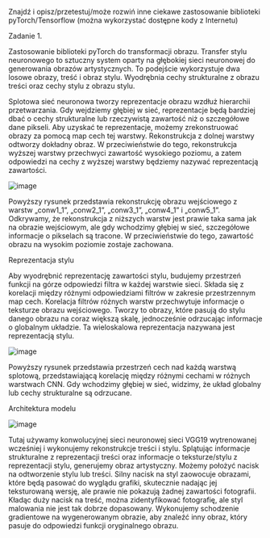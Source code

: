 Znajdź i opisz/przetestuj/może rozwiń inne ciekawe zastosowanie biblioteki pyTorch/Tensorflow (można wykorzystać dostępne kody z Internetu)

Zadanie 1. 

Zastosowanie biblioteki pyTorch do transformacji obrazu.
Transfer stylu neuronowego to sztuczny system oparty na głębokiej sieci neuronowej do generowania obrazów artystycznych. To podejście wykorzystuje dwa losowe obrazy, treść i obraz stylu. Wyodrębnia cechy strukturalne z obrazu treści oraz cechy stylu z obrazu stylu.

Splotowa sieć neuronowa tworzy reprezentacje obrazu wzdłuż hierarchii przetwarzania. Gdy wejdziemy głębiej w sieć, reprezentacje będą bardziej dbać o cechy strukturalne lub rzeczywistą zawartość niż o szczegółowe dane pikseli. Aby uzyskać te reprezentacje, możemy zrekonstruować obrazy za pomocą map cech tej warstwy. Rekonstrukcja z dolnej warstwy odtworzy dokładny obraz. W przeciwieństwie do tego, rekonstrukcja wyższej warstwy przechwyci zawartość wysokiego poziomu, a zatem odpowiedzi na cechy z wyższej warstwy będziemy nazywać reprezentacją zawartości.

![image](https://user-images.githubusercontent.com/80579076/150417035-5be2a551-0787-4ca9-bb87-d22497fe0495.png)

Powyższy rysunek przedstawia rekonstrukcję obrazu wejściowego z warstw „conw1_1”, „conw2_1”, „conw3_1”, „conw4_1” i „conw5_1”. Odkrywamy, że rekonstrukcja z niższych warstw jest prawie taka sama jak na obrazie wejściowym, ale gdy wchodzimy głębiej w sieć, szczegółowe informacje o pikselach są tracone. W przeciwieństwie do tego, zawartość obrazu na wysokim poziomie zostaje zachowana.

Reprezentacja stylu

Aby wyodrębnić reprezentację zawartości stylu, budujemy przestrzeń funkcji na górze odpowiedzi filtra w każdej warstwie sieci. Składa się z korelacji między różnymi odpowiedziami filtrów w zakresie przestrzennym map cech. Korelacja filtrów różnych warstw przechwytuje informacje o teksturze obrazu wejściowego. Tworzy to obrazy, które pasują do stylu danego obrazu na coraz większą skalę, jednocześnie odrzucając informacje o globalnym układzie. Ta wieloskalowa reprezentacja nazywana jest reprezentacją stylu.

![image](https://user-images.githubusercontent.com/80579076/150417260-3df3d685-0b5e-4eed-b3fe-54de79a4dbf4.png)

Powyższy rysunek przedstawia przestrzeń cech nad każdą warstwą splotową, przedstawiającą korelację między różnymi cechami w różnych warstwach CNN. Gdy wchodzimy głębiej w sieć, widzimy, że układ globalny lub cechy strukturalne są odrzucane.

Architektura modelu

![image](https://user-images.githubusercontent.com/80579076/150417545-1f48ca5e-a04a-4d8c-b912-06b083a4973a.png)

Tutaj używamy konwolucyjnej sieci neuronowej sieci VGG19 wytrenowanej wcześniej i wykonujemy rekonstrukcje treści i stylu. Splątując informacje strukturalne z reprezentacji treści oraz informacje o teksturze/stylu z reprezentacji stylu, generujemy obraz artystyczny. Możemy położyć nacisk na odtworzenie stylu lub treści. Silny nacisk na styl zaowocuje obrazami, które będą pasować do wyglądu grafiki, skutecznie nadając jej teksturowaną wersję, ale prawie nie pokazują żadnej zawartości fotografii. Kładąc duży nacisk na treść, można zidentyfikować fotografię, ale styl malowania nie jest tak dobrze dopasowany. Wykonujemy schodzenie gradientowe na wygenerowanym obrazie, aby znaleźć inny obraz, który pasuje do odpowiedzi funkcji oryginalnego obrazu.
